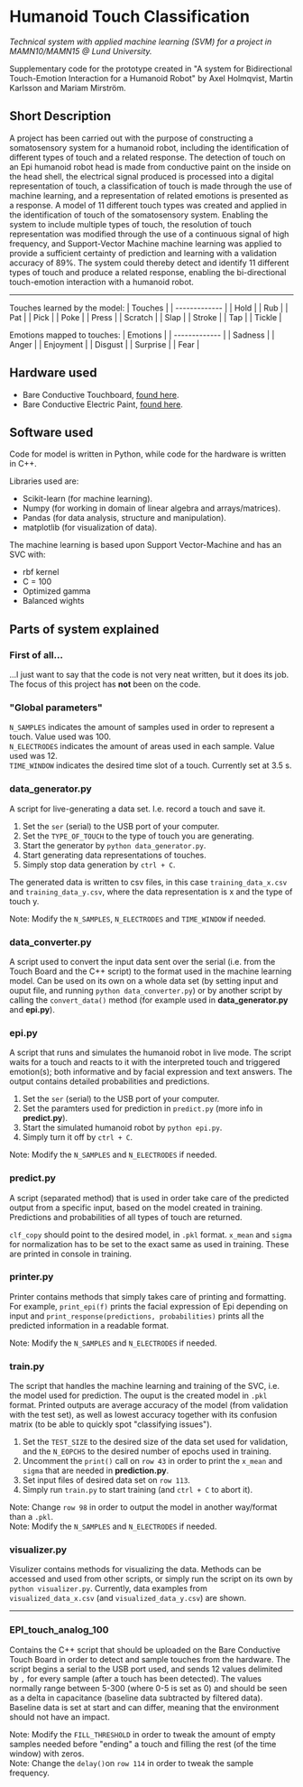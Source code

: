 # Humanoid Touch Classification
*Technical system with applied machine learning (SVM) for a project in MAMN10/MAMN15 @ Lund University.*

Supplementary code for the prototype created in "A system for Bidirectional Touch-Emotion Interaction for a Humanoid Robot" by Axel Holmqvist, Martin Karlsson and Mariam Mirström.

## Short Description
A project has been carried out with the purpose of constructing a somatosensory system for a humanoid robot, including the identification of different types of touch and a related response. The detection of touch on an Epi humanoid robot head is made from conductive paint on the inside on the head shell, the electrical signal produced is processed into a digital representation of touch, a classification of touch is made through the use of machine learning, and a representation of related emotions is presented as a response. A model of 11 different touch types was created and applied in the identification of touch of the somatosensory system. Enabling the system to include multiple types of touch, the resolution of touch representation was modified through the use of a continuous signal of high frequency, and Support-Vector Machine machine learning was applied to provide a sufficient certainty of prediction and learning with a validation accuracy of 89%. The system could thereby detect and identify 11 different types of touch and produce a related response, enabling the bi-directional touch-emotion interaction with a humanoid robot.
___
Touches learned by the model:
| Touches       |
| ------------- |
| Hold          |
| Rub           |
| Pat           |
| Pick          |
| Poke          |
| Press         |
| Scratch       |
| Slap          |
| Stroke        |
| Tap           |
| Tickle        |

Emotions mapped to touches:
| Emotions      |
| ------------- |
| Sadness       |
| Anger         |
| Enjoyment     |
| Disgust       |
| Surprise      |
| Fear          |

## Hardware used
- Bare Conductive Touchboard, [found here](https://www.bareconductive.com/shop/touch-board/).
- Bare Conductive Electric Paint, [found here](https://www.bareconductive.com/shop/electric-paint-50ml/).

## Software used
Code for model is written in Python, while code for the hardware is written in C++.

Libraries used are:
- Scikit-learn (for machine learning).
- Numpy (for working in domain of linear algebra and arrays/matrices).
- Pandas (for data analysis, structure and manipulation).
- matplotlib (for visualization of data).

The machine learning is based upon Support Vector-Machine and has an SVC with:
- rbf kernel
- C = 100
- Optimized gamma
- Balanced wights

## Parts of system explained
### First of all...
...I just want to say that the code is not very neat written, but it does its job. The focus of this project has **not** been on the code.

### "Global parameters"
`N_SAMPLES` indicates the amount of samples used in order to represent a touch. Value used was 100.  
`N_ELECTRODES` indicates the amount of areas used in each sample. Value used was 12.  
`TIME_WINDOW` indicates the desired time slot of a touch. Currently set at 3.5 s.

### data_generator.py
A script for live-generating a data set. I.e. record a touch and save it.
1. Set the `ser` (serial) to the USB port of your computer.
2. Set the `TYPE_OF_TOUCH` to the type of touch you are generating.
3. Start the generator by `python data_generator.py`.
4. Start generating data representations of touches.
5. Simply stop data generation by `ctrl + C`.

The generated data is written to csv files, in this case `training_data_x.csv` and `training_data_y.csv`, where the data representation is x and the type of touch y.

Note: Modify the `N_SAMPLES`, `N_ELECTRODES` and `TIME_WINDOW` if needed.

### data_converter.py
A script used to convert the input data sent over the serial (i.e. from the Touch Board and the C++ script) to the format used in the machine learning model. Can be used on its own on a whole data set (by setting input and ouput file, and running `python data_converter.py`) or by another script by calling the `convert_data()` method (for example used in **data_generator.py** and **epi.py**).

### epi.py
A script that runs and simulates the humanoid robot in live mode. The script waits for a touch and reacts to it with the interpreted touch and triggered emotion(s); both informative and by facial expression and text answers. The output contains detailed probabilities and predictions.
1. Set the `ser` (serial) to the USB port of your computer.
2. Set the paramters used for prediction in `predict.py` (more info in **predict.py**).
3. Start the simulated humanoid robot by `python epi.py`.
4. Simply turn it off by `ctrl + C`.

Note: Modify the `N_SAMPLES` and `N_ELECTRODES` if needed.

### predict.py
A script (separated method) that is used in order take care of the predicted output from a specific input, based on the model created in training. Predictions and probabilities of all types of touch are returned.

`clf_copy` should point to the desired model, in `.pkl` format.
`x_mean` and `sigma` for normalization has to be set to the exact same as used in training. These are printed in console in training.

### printer.py
Printer contains methods that simply takes care of printing and formatting.  
For example, `print_epi(f)` prints the facial expression of Epi depending on input and `print_response(predictions, probabilities)` prints all the predicted information in a readable format.

Note: Modify the `N_SAMPLES` and `N_ELECTRODES` if needed.

### train.py
The script that handles the machine learning and training of the SVC, i.e. the model used for prediction. The ouput is the created model in `.pkl` format. Printed outputs are average accuracy of the model (from validation with the test set), as well as lowest accuracy together with its confusion matrix (to be able to quickly spot "classifying issues").

1. Set the `TEST_SIZE` to the desired size of the data set used for validation, and the `N_EOPCHS` to the desired number of epochs used in training.
2. Uncomment the `print()` call on `row 43` in order to print the `x_mean` and `sigma` that are needed in **prediction.py**.
3. Set input files of desired data set on `row 113`.
4. Simply run `train.py` to start training (and `ctrl + C` to abort it).

Note: Change `row 98` in order to output the model in another way/format than a `.pkl`.  
Note: Modify the `N_SAMPLES` and `N_ELECTRODES` if needed.

### visualizer.py
Visulizer contains methods for visualizing the data. Methods can be accessed and used from other scripts, or simply run the script on its own by `python visualizer.py`. Currently, data examples from `visualized_data_x.csv` (and `visualized_data_y.csv`) are shown.
___
### EPI_touch_analog_100
Contains the C++ script that should be uploaded on the Bare Conductive Touch Board in order to detect and sample touches from the hardware. The script begins a serial to the USB port used, and sends 12 values delimited by `,` for every sample (after a touch has been detected). The values normally range between 5-300 (where 0-5 is set as 0) and should be seen as a delta in capacitance (baseline data subtracted by filtered data). Baseline data is set at start and can differ, meaning that the environment should not have an impact.

Note: Modify the `FILL_THRESHOLD` in order to tweak the amount of empty samples needed before "ending" a touch and filling the rest (of the time window) with zeros.  
Note: Change the `delay()`on `row 114` in order to tweak the sample frequency.
